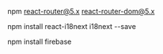 npm react-router@5.x react-router-dom@5.x 

npm install react-i18next i18next --save

npm install firebase